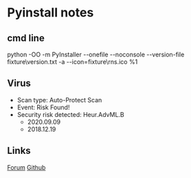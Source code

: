 # Pyinstall notes

## cmd line
python -OO -m PyInstaller --onefile --noconsole --version-file fixture\version.txt -a --icon=fixture\rns.ico %1

## Virus
- Scan type: Auto-Protect Scan
- Event: Risk Found!
- Security risk detected: Heur.AdvML.B
  - 2020.09.09
  - 2018.12.19

## Links
[Forum](https://python-forum.io/Thread-pyinstaller-generated-code-gets-flagged-by-NIS)
[Github](https://github.com/pyinstaller/pyinstaller/issues?utf8=%E2%9C%93&q=is%3Aissue+virus)
